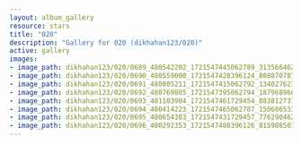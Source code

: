```yaml
---
layout: album_gallery
resource: stars
title: "020"
description: "Gallery for 020 (dikhahan123/020)"
active: gallery
images:
- image_path: dikhahan123/020/0689_480542202_1721547445062789_3135664624913270620_n.jpg
- image_path: dikhahan123/020/0690_480559000_1721547428396124_8088707870359232746_n.jpg
- image_path: dikhahan123/020/0691_480805211_1721547415062792_1340276233550815188_n.jpg
- image_path: dikhahan123/020/0692_480769805_1721547395062794_1879689664006146944_n.jpg
- image_path: dikhahan123/020/0693_481103904_1721547461729454_8838127373160892731_n.jpg
- image_path: dikhahan123/020/0694_480414223_1721547465062787_1506865339917588710_n.jpg
- image_path: dikhahan123/020/0695_480654383_1721547431729457_7762904624256932890_n.jpg
- image_path: dikhahan123/020/0696_480292353_1721547408396126_8159085071919988098_n.jpg
---
```

